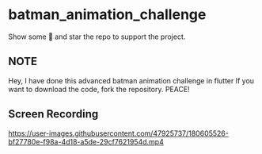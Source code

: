# batman_animation_challenge

Show some 💖 and star the repo to support the project.

## **NOTE**

Hey, I have done this advanced batman animation challenge in flutter
If you want to download the code, fork the repository.
PEACE!

## Screen Recording
https://user-images.githubusercontent.com/47925737/180605526-bf27780e-f98a-4d18-a5de-29cf7621954d.mp4







